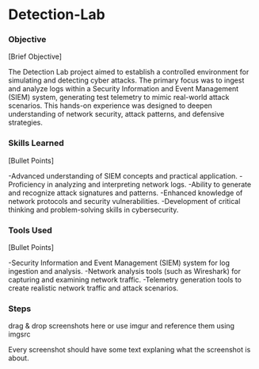 # Detection-Lab

### Objective
[Brief Objective]

The Detection Lab project aimed to establish a controlled environment for simulating and detecting cyber attacks. The primary focus was to ingest and analyze logs within a Security Information and Event Management (SIEM) system, generating test telemetry to mimic real-world attack scenarios. This hands-on experience was designed to deepen understanding of network security, attack patterns, and defensive strategies. 

### Skills Learned
[Bullet Points]

-Advanced understanding of SIEM concepts and practical application.
-Proficiency in analyzing and interpreting network logs.
-Ability to generate and recognize attack signatures and patterns.
-Enhanced knowledge of network protocols and security vulnerabilities.
-Development of critical thinking and problem-solving skills in cybersecurity.

### Tools Used
[Bullet Points]

-Security Information and Event Management (SIEM) system for log ingestion and analysis.
-Network analysis tools (such as Wireshark) for capturing and examining network traffic.
-Telemetry generation tools to create realistic network traffic and attack scenarios.

### Steps
drag & drop screenshots here or use imgur and reference them using imgsrc

Every screenshot should have some text explaning what the screenshot is about.


